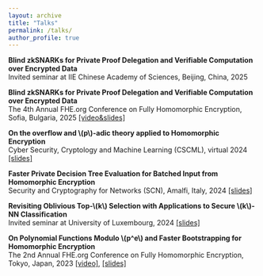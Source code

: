 ```yaml
---
layout: archive
title: "Talks"
permalink: /talks/
author_profile: true
---
```

**Blind zkSNARKs for Private Proof Delegation and Verifiable Computation over Encrypted Data**  
Invited seminar at IIE Chinese Academy of Sciences, Beijing, China, 2025

**Blind zkSNARKs for Private Proof Delegation and Verifiable Computation over Encrypted Data**  
The 4th Annual FHE.org Conference on Fully Homomorphic Encryption, Sofia, Bulgaria, 2025 [[video&slides]](https://fhe.org/conferences/conference-2025/resources)

**On the overflow and \\(p\\)-adic theory applied to Homomorphic Encryption**  
Cyber Security, Cryptology and Machine Learning (CSCML), virtual 2024 [[slides]](/files/slides_padic.pdf)

**Faster Private Decision Tree Evaluation for Batched Input from Homomorphic Encryption**  
Security and Cryptography for Networks (SCN), Amalfi, Italy, 2024  [[slides]](/files/SCN_PDTE.pdf)

**Revisiting Oblivious Top-\\(k\\) Selection with Applications to Secure \\(k\\)-NN Classification**  
Invited seminar at University of Luxembourg, 2024  [[slides]](/files/slides_knn.pdf)

**On Polynomial Functions Modulo \\(p^e\\) and Faster Bootstrapping for Homomorphic Encryption**  
The 2nd Annual FHE.org Conference on Fully Homomorphic Encryption, Tokyo, Japan, 2023  [[video]](https://www.youtube.com/watch?v=HPx_6_d4WDQ&list=PLnbmMskCVh1ei6AkXHDTAefkGZaBmtUQO&index=2),  [[slides]](https://cosicdatabase.esat.kuleuven.be/backend/publications/files/talk/583)